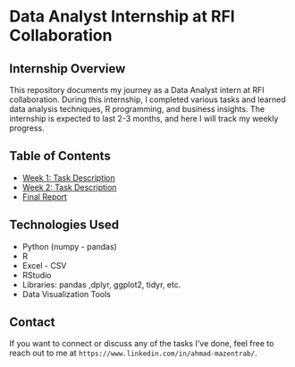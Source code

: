 # Data Analyst Internship at RFI Collaboration

## Internship Overview

This repository documents my journey as a Data Analyst intern at RFI collaboration. During this internship, I completed various tasks and learned data analysis techniques, R programming, and business insights. The internship is expected to last 2-3 months, and here I will track my weekly progress.

## Table of Contents

- [Week 1: Task Description](Task_1/README.md)
- [Week 2: Task Description](./Week_2/README.md)
- [Final Report](./Final-Report/summary.md)

## Technologies Used

- Python (numpy - pandas)
- R
- Excel - CSV
- RStudio
- Libraries: pandas ,dplyr, ggplot2, tidyr, etc.
- Data Visualization Tools

## Contact

If you want to connect or discuss any of the tasks I've done, feel free to reach out to me at `https://www.linkedin.com/in/ahmad-mazentrab/`.
